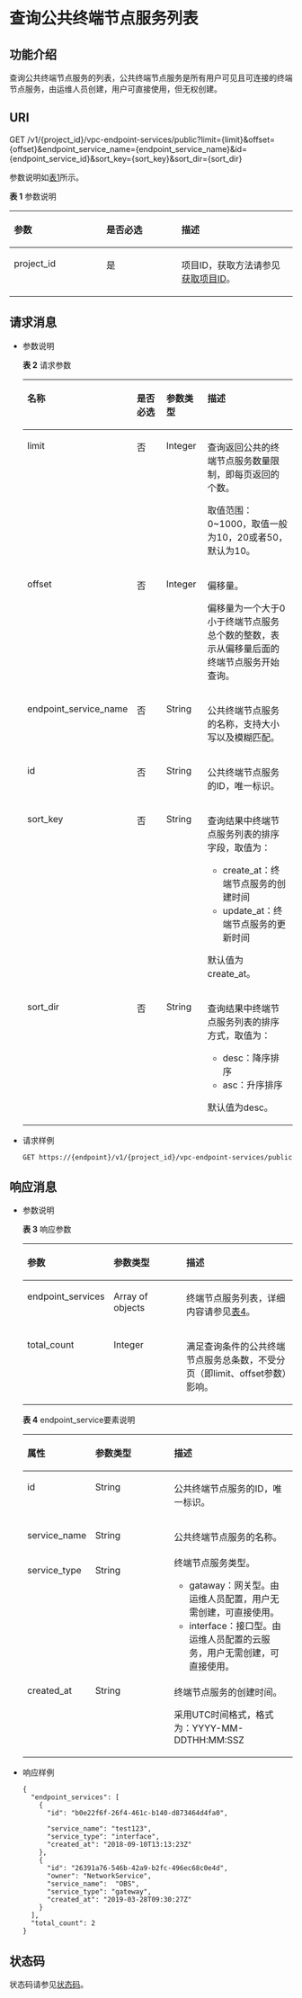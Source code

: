 # 查询公共终端节点服务列表<a name="zh-cn_topic_0130978815"></a>

## 功能介绍<a name="section1226995"></a>

查询公共终端节点服务的列表，公共终端节点服务是所有用户可见且可连接的终端节点服务，由运维人员创建，用户可直接使用，但无权创建。

## URI<a name="section11042957"></a>

GET /v1/\{project\_id\}/vpc-endpoint-services/public?limit=\{limit\}&offset=\{offset\}&endpoint\_service\_name=\{endpoint\_service\_name\}&id=\{endpoint\_service\_id\}&sort\_key=\{sort\_key\}&sort\_dir=\{sort\_dir\}

参数说明如[表1](#table52235709)所示。

**表 1**  参数说明

<a name="table52235709"></a>
<table><thead align="left"><tr id="row50088028"><th class="cellrowborder" valign="top" width="32.65%" id="mcps1.2.4.1.1"><p id="p30598464"><a name="p30598464"></a><a name="p30598464"></a>参数</p>
</th>
<th class="cellrowborder" valign="top" width="26.529999999999998%" id="mcps1.2.4.1.2"><p id="p62556549"><a name="p62556549"></a><a name="p62556549"></a>是否必选</p>
</th>
<th class="cellrowborder" valign="top" width="40.82%" id="mcps1.2.4.1.3"><p id="p33915731"><a name="p33915731"></a><a name="p33915731"></a>描述</p>
</th>
</tr>
</thead>
<tbody><tr id="row62819665"><td class="cellrowborder" valign="top" width="32.65%" headers="mcps1.2.4.1.1 "><p id="p55228071"><a name="p55228071"></a><a name="p55228071"></a>project_id</p>
</td>
<td class="cellrowborder" valign="top" width="26.529999999999998%" headers="mcps1.2.4.1.2 "><p id="p44288766"><a name="p44288766"></a><a name="p44288766"></a>是</p>
</td>
<td class="cellrowborder" valign="top" width="40.82%" headers="mcps1.2.4.1.3 "><p id="p30620285"><a name="p30620285"></a><a name="p30620285"></a>项目ID，获取方法请参见<a href="获取项目ID.md">获取项目ID</a>。</p>
</td>
</tr>
</tbody>
</table>

## 请求消息<a name="section32277752"></a>

-   参数说明

    **表 2**  请求参数

    <a name="table15507252"></a>
    <table><thead align="left"><tr id="row19550945"><th class="cellrowborder" valign="top" width="19.388061193880613%" id="mcps1.2.5.1.1"><p id="p40122709"><a name="p40122709"></a><a name="p40122709"></a>名称</p>
    </th>
    <th class="cellrowborder" valign="top" width="19.52804719528047%" id="mcps1.2.5.1.2"><p id="p28714026"><a name="p28714026"></a><a name="p28714026"></a>是否必选</p>
    </th>
    <th class="cellrowborder" valign="top" width="16.93830616938306%" id="mcps1.2.5.1.3"><p id="p44134792"><a name="p44134792"></a><a name="p44134792"></a>参数类型</p>
    </th>
    <th class="cellrowborder" valign="top" width="44.14558544145585%" id="mcps1.2.5.1.4"><p id="p18148374"><a name="p18148374"></a><a name="p18148374"></a>描述</p>
    </th>
    </tr>
    </thead>
    <tbody><tr id="row60732156"><td class="cellrowborder" valign="top" width="19.388061193880613%" headers="mcps1.2.5.1.1 "><p id="p20357603"><a name="p20357603"></a><a name="p20357603"></a>limit</p>
    </td>
    <td class="cellrowborder" valign="top" width="19.52804719528047%" headers="mcps1.2.5.1.2 "><p id="p38353138"><a name="p38353138"></a><a name="p38353138"></a>否</p>
    </td>
    <td class="cellrowborder" valign="top" width="16.93830616938306%" headers="mcps1.2.5.1.3 "><p id="p19596498"><a name="p19596498"></a><a name="p19596498"></a>Integer</p>
    </td>
    <td class="cellrowborder" valign="top" width="44.14558544145585%" headers="mcps1.2.5.1.4 "><p id="p43812523"><a name="p43812523"></a><a name="p43812523"></a>查询返回公共的终端节点服务数量限制，即每页返回的个数。</p>
    <p id="p58768388"><a name="p58768388"></a><a name="p58768388"></a>取值范围：0~1000，取值一般为10，20或者50，默认为10。</p>
    </td>
    </tr>
    <tr id="row59153444"><td class="cellrowborder" valign="top" width="19.388061193880613%" headers="mcps1.2.5.1.1 "><p id="p26699621"><a name="p26699621"></a><a name="p26699621"></a>offset</p>
    </td>
    <td class="cellrowborder" valign="top" width="19.52804719528047%" headers="mcps1.2.5.1.2 "><p id="p15185687"><a name="p15185687"></a><a name="p15185687"></a>否</p>
    </td>
    <td class="cellrowborder" valign="top" width="16.93830616938306%" headers="mcps1.2.5.1.3 "><p id="p22081121"><a name="p22081121"></a><a name="p22081121"></a>Integer</p>
    </td>
    <td class="cellrowborder" valign="top" width="44.14558544145585%" headers="mcps1.2.5.1.4 "><p id="p5736126132214"><a name="p5736126132214"></a><a name="p5736126132214"></a>偏移量。</p>
    <p id="p11912494222"><a name="p11912494222"></a><a name="p11912494222"></a>偏移量为一个大于0小于终端节点服务总个数的整数，表示从偏移量后面的终端节点服务开始查询。</p>
    </td>
    </tr>
    <tr id="row58119249"><td class="cellrowborder" valign="top" width="19.388061193880613%" headers="mcps1.2.5.1.1 "><p id="p10038752"><a name="p10038752"></a><a name="p10038752"></a>endpoint_service_name</p>
    </td>
    <td class="cellrowborder" valign="top" width="19.52804719528047%" headers="mcps1.2.5.1.2 "><p id="p7832579"><a name="p7832579"></a><a name="p7832579"></a>否</p>
    </td>
    <td class="cellrowborder" valign="top" width="16.93830616938306%" headers="mcps1.2.5.1.3 "><p id="p30459171"><a name="p30459171"></a><a name="p30459171"></a>String</p>
    </td>
    <td class="cellrowborder" valign="top" width="44.14558544145585%" headers="mcps1.2.5.1.4 "><p id="p51273767"><a name="p51273767"></a><a name="p51273767"></a>公共终端节点服务的名称，支持大小写以及模糊匹配。</p>
    </td>
    </tr>
    <tr id="row58810722"><td class="cellrowborder" valign="top" width="19.388061193880613%" headers="mcps1.2.5.1.1 "><p id="p66048056"><a name="p66048056"></a><a name="p66048056"></a>id</p>
    </td>
    <td class="cellrowborder" valign="top" width="19.52804719528047%" headers="mcps1.2.5.1.2 "><p id="p48292326"><a name="p48292326"></a><a name="p48292326"></a>否</p>
    </td>
    <td class="cellrowborder" valign="top" width="16.93830616938306%" headers="mcps1.2.5.1.3 "><p id="p19364373"><a name="p19364373"></a><a name="p19364373"></a>String</p>
    </td>
    <td class="cellrowborder" valign="top" width="44.14558544145585%" headers="mcps1.2.5.1.4 "><p id="p25010413"><a name="p25010413"></a><a name="p25010413"></a>公共终端节点服务的ID，唯一标识。</p>
    </td>
    </tr>
    <tr id="row23767127"><td class="cellrowborder" valign="top" width="19.388061193880613%" headers="mcps1.2.5.1.1 "><p id="p46089150"><a name="p46089150"></a><a name="p46089150"></a>sort_key</p>
    </td>
    <td class="cellrowborder" valign="top" width="19.52804719528047%" headers="mcps1.2.5.1.2 "><p id="p42233698"><a name="p42233698"></a><a name="p42233698"></a>否</p>
    </td>
    <td class="cellrowborder" valign="top" width="16.93830616938306%" headers="mcps1.2.5.1.3 "><p id="p65486378"><a name="p65486378"></a><a name="p65486378"></a>String</p>
    </td>
    <td class="cellrowborder" valign="top" width="44.14558544145585%" headers="mcps1.2.5.1.4 "><p id="p562418271823"><a name="p562418271823"></a><a name="p562418271823"></a>查询结果中终端节点服务列表的排序字段，取值为：</p>
    <a name="ul512472071414"></a><a name="ul512472071414"></a><ul id="ul512472071414"><li>create_at：终端节点服务的创建时间</li><li>update_at：终端节点服务的更新时间</li></ul>
    <p id="p36041148141413"><a name="p36041148141413"></a><a name="p36041148141413"></a>默认值为create_at。</p>
    </td>
    </tr>
    <tr id="row25167737"><td class="cellrowborder" valign="top" width="19.388061193880613%" headers="mcps1.2.5.1.1 "><p id="p25320844"><a name="p25320844"></a><a name="p25320844"></a>sort_dir</p>
    </td>
    <td class="cellrowborder" valign="top" width="19.52804719528047%" headers="mcps1.2.5.1.2 "><p id="p37722463"><a name="p37722463"></a><a name="p37722463"></a>否</p>
    </td>
    <td class="cellrowborder" valign="top" width="16.93830616938306%" headers="mcps1.2.5.1.3 "><p id="p35620634"><a name="p35620634"></a><a name="p35620634"></a>String</p>
    </td>
    <td class="cellrowborder" valign="top" width="44.14558544145585%" headers="mcps1.2.5.1.4 "><p id="p2195022"><a name="p2195022"></a><a name="p2195022"></a>查询结果中终端节点服务列表的排序方式，取值为：</p>
    <a name="ul9628101291617"></a><a name="ul9628101291617"></a><ul id="ul9628101291617"><li>desc：降序排序</li><li>asc：升序排序</li></ul>
    <p id="p1719319255168"><a name="p1719319255168"></a><a name="p1719319255168"></a>默认值为desc。</p>
    </td>
    </tr>
    </tbody>
    </table>


-   请求样例

    ```
    GET https://{endpoint}/v1/{project_id}/vpc-endpoint-services/public
    ```


## 响应消息<a name="section64361134"></a>

-   参数说明

    **表 3**  响应参数

    <a name="table359340"></a>
    <table><thead align="left"><tr id="row55100582"><th class="cellrowborder" valign="top" width="24.242424242424242%" id="mcps1.2.4.1.1"><p id="p33962133"><a name="p33962133"></a><a name="p33962133"></a>参数</p>
    </th>
    <th class="cellrowborder" valign="top" width="29.292929292929294%" id="mcps1.2.4.1.2"><p id="p66578241"><a name="p66578241"></a><a name="p66578241"></a>参数类型</p>
    </th>
    <th class="cellrowborder" valign="top" width="46.464646464646464%" id="mcps1.2.4.1.3"><p id="p24128401"><a name="p24128401"></a><a name="p24128401"></a>描述</p>
    </th>
    </tr>
    </thead>
    <tbody><tr id="row8243437"><td class="cellrowborder" valign="top" width="24.242424242424242%" headers="mcps1.2.4.1.1 "><p id="p63738686"><a name="p63738686"></a><a name="p63738686"></a>endpoint_services</p>
    </td>
    <td class="cellrowborder" valign="top" width="29.292929292929294%" headers="mcps1.2.4.1.2 "><p id="p62559980"><a name="p62559980"></a><a name="p62559980"></a>Array of objects</p>
    </td>
    <td class="cellrowborder" valign="top" width="46.464646464646464%" headers="mcps1.2.4.1.3 "><p id="p34193630"><a name="p34193630"></a><a name="p34193630"></a>终端节点服务列表，详细内容请参见<a href="#table55935485">表4</a>。</p>
    </td>
    </tr>
    <tr id="row39307221"><td class="cellrowborder" valign="top" width="24.242424242424242%" headers="mcps1.2.4.1.1 "><p id="p29768296"><a name="p29768296"></a><a name="p29768296"></a>total_count</p>
    </td>
    <td class="cellrowborder" valign="top" width="29.292929292929294%" headers="mcps1.2.4.1.2 "><p id="p62421813"><a name="p62421813"></a><a name="p62421813"></a>Integer</p>
    </td>
    <td class="cellrowborder" valign="top" width="46.464646464646464%" headers="mcps1.2.4.1.3 "><p id="p23002082"><a name="p23002082"></a><a name="p23002082"></a>满足查询条件的公共终端节点服务总条数，不受分页（即limit、offset参数）影响。</p>
    </td>
    </tr>
    </tbody>
    </table>

    **表 4**  endpoint\_service要素说明

    <a name="table55935485"></a>
    <table><thead align="left"><tr id="row2212450"><th class="cellrowborder" valign="top" width="24.240000000000002%" id="mcps1.2.4.1.1"><p id="p44990746"><a name="p44990746"></a><a name="p44990746"></a>属性</p>
    </th>
    <th class="cellrowborder" valign="top" width="29.659999999999997%" id="mcps1.2.4.1.2"><p id="p20371786"><a name="p20371786"></a><a name="p20371786"></a>参数类型</p>
    </th>
    <th class="cellrowborder" valign="top" width="46.1%" id="mcps1.2.4.1.3"><p id="p39501979"><a name="p39501979"></a><a name="p39501979"></a>描述</p>
    </th>
    </tr>
    </thead>
    <tbody><tr id="row45543732"><td class="cellrowborder" valign="top" width="24.240000000000002%" headers="mcps1.2.4.1.1 "><p id="p65163710"><a name="p65163710"></a><a name="p65163710"></a>id</p>
    </td>
    <td class="cellrowborder" valign="top" width="29.659999999999997%" headers="mcps1.2.4.1.2 "><p id="p43769185"><a name="p43769185"></a><a name="p43769185"></a>String</p>
    </td>
    <td class="cellrowborder" valign="top" width="46.1%" headers="mcps1.2.4.1.3 "><p id="p55643076"><a name="p55643076"></a><a name="p55643076"></a>公共终端节点服务的ID，唯一标识。</p>
    </td>
    </tr>
    <tr id="row31025637"><td class="cellrowborder" valign="top" width="24.240000000000002%" headers="mcps1.2.4.1.1 "><p id="p30048651"><a name="p30048651"></a><a name="p30048651"></a>service_name</p>
    </td>
    <td class="cellrowborder" valign="top" width="29.659999999999997%" headers="mcps1.2.4.1.2 "><p id="p18021703"><a name="p18021703"></a><a name="p18021703"></a>String</p>
    </td>
    <td class="cellrowborder" valign="top" width="46.1%" headers="mcps1.2.4.1.3 "><p id="p50471806"><a name="p50471806"></a><a name="p50471806"></a>公共终端节点服务的名称。</p>
    </td>
    </tr>
    <tr id="row51593076"><td class="cellrowborder" valign="top" width="24.240000000000002%" headers="mcps1.2.4.1.1 "><p id="p18289650"><a name="p18289650"></a><a name="p18289650"></a>service_type</p>
    </td>
    <td class="cellrowborder" valign="top" width="29.659999999999997%" headers="mcps1.2.4.1.2 "><p id="p5066656"><a name="p5066656"></a><a name="p5066656"></a>String</p>
    </td>
    <td class="cellrowborder" valign="top" width="46.1%" headers="mcps1.2.4.1.3 "><div class="p" id="p135911520141219"><a name="p135911520141219"></a><a name="p135911520141219"></a>终端节点服务类型。<a name="zh-cn_topic_0178993304_ul87241928184613"></a><a name="zh-cn_topic_0178993304_ul87241928184613"></a><ul id="zh-cn_topic_0178993304_ul87241928184613"><li>gataway：网关型。由运维人员配置，用户无需创建，可直接使用。</li><li>interface：接口型。由运维人员配置的云服务，用户无需创建，可直接使用。</li></ul>
    </div>
    </td>
    </tr>
    <tr id="row2604762"><td class="cellrowborder" valign="top" width="24.240000000000002%" headers="mcps1.2.4.1.1 "><p id="p9659160"><a name="p9659160"></a><a name="p9659160"></a>created_at</p>
    </td>
    <td class="cellrowborder" valign="top" width="29.659999999999997%" headers="mcps1.2.4.1.2 "><p id="p44194499"><a name="p44194499"></a><a name="p44194499"></a>String</p>
    </td>
    <td class="cellrowborder" valign="top" width="46.1%" headers="mcps1.2.4.1.3 "><p id="p22890001"><a name="p22890001"></a><a name="p22890001"></a>终端节点服务的创建时间。</p>
    <p id="p871616113394"><a name="p871616113394"></a><a name="p871616113394"></a>采用UTC时间格式，格式为：YYYY-MM-DDTHH:MM:SSZ</p>
    </td>
    </tr>
    </tbody>
    </table>


-   响应样例

    ```
    {
      "endpoint_services": [
        {
          "id": "b0e22f6f-26f4-461c-b140-d873464d4fa0",
          
          "service_name": "test123",
          "service_type": "interface",
          "created_at": "2018-09-10T13:13:23Z"
        },
    	{
          "id": "26391a76-546b-42a9-b2fc-496ec68c0e4d",
          "owner": "NetworkService",
          "service_name":  "OBS",
          "service_type": "gateway",
          "created_at": "2019-03-28T09:30:27Z"
        }
      ],
      "total_count": 2
    }
    ```


## 状态码<a name="section45869372"></a>

状态码请参见[状态码](状态码.md)。

